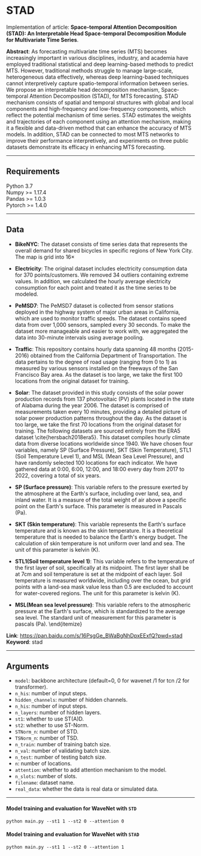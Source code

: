 # STAD
Implementation of article: **Space-temporal Attention Decomposition (STAD): An Interpretable Head Space-temporal Decomposition  Module for Multivariate Time Series**.

**Abstract**: As forecasting multivariate time series (MTS) becomes increasingly important in various disciplines, industry, and academia have employed traditional statistical and deep learning-based methods to predict MTS. However, traditional methods struggle to manage large-scale, heterogeneous data effectively, whereas deep learning-based techniques cannot interpretively capture spatio-temporal information between series. We propose an interpretable head decomposition mechanism, Space-temporal Attention Decomposition (STAD), for MTS forecasting. STAD mechanism consists of spatial and temporal structures with global and local components and high-frequency and low-frequency components, which reflect the potential mechanism of time series. STAD estimates the weights and trajectories of each component using an attention mechanism, making it a flexible and data-driven method that can enhance the accuracy of MTS models. In addition, STAD can be connected to most MTS networks to improve their performance interpretively, and experiments on three public datasets demonstrate its efficacy in enhancing MTS forecasting.

-----
## Requirements
Python 3.7  
Numpy >= 1.17.4  
Pandas >= 1.0.3  
Pytorch >= 1.4.0

------
## Data


- **BikeNYC**: The dataset consists of time series data that represents the overall demand for shared bicycles in specific regions of New York City. The map is grid into 16$\times$

- **Electricity**: The original dataset includes electricity consumption data for 370 points/customers. We removed 34 outliers containing extreme values. In addition, we calculated the hourly average electricity consumption for each point and treated it as the time series to be modeled.

- **PeMSD7**: The PeMSD7 dataset is collected from sensor stations deployed in the highway system of major urban areas in California, which are used to monitor traffic speeds. The dataset contains speed data from over 1,000 sensors, sampled every 30 seconds. To make the dataset more manageable and easier to work with, we aggregated the data into 30-minute intervals using average pooling. 

- **Traffic**: This repository contains hourly data spanning 48 months (2015-2016) obtained from the California Department of Transportation. The data pertains to the degree of road usage (ranging from 0 to 1) as measured by various sensors installed on the freeways of the San Francisco Bay area. As the dataset is too large, we take the first 100 locations from the original dataset for training. 

- **Solar**: The dataset provided in this study consists of the solar power production records from 137 photovoltaic (PV) plants located in the state of Alabama during the year 2006. The dataset is comprised of measurements taken every 10 minutes, providing a detailed picture of solar power production patterns throughout the day. As the dataset is too large, we take the first 70 locations from the original dataset for training. 
  The following datasets are sourced entirely from the ERA5 dataset \cite{hersbach2018era5}. This dataset compiles hourly climate data from diverse locations worldwide since 1940. We have chosen four variables, namely SP (Surface Pressure), SKT (Skin Temperature), STL1 (Soil Temperature Level 1), and MSL (Mean Sea Level Pressure), and have randomly selected 100 locations for each indicator. We have gathered data at 0:00, 6:00, 12:00, and 18:00 every day from 2017 to 2022, covering a total of six years.
- **SP (Surface pressure)**: This variable refers to the pressure exerted by the atmosphere at the Earth's surface, including over land, sea, and inland water. It is a measure of the total weight of air above a specific point on the Earth's surface. This parameter is measured in Pascals (Pa).

- **SKT (Skin temperature)**: This variable represents the Earth's surface temperature and is known as the skin temperature. It is a theoretical temperature that is needed to balance the Earth's energy budget. The calculation of skin temperature is not uniform over land and sea. The unit of this parameter is kelvin (K).

- **STL1(Soil temperature level 1)**: This variable refers to the temperature of the first layer of soil, specifically at its midpoint. The first layer shall be at 7cm and soil temperature is set at the midpoint of each layer. Soil temperature is measured worldwide, including over the ocean, but grid points with a land-sea mask value less than 0.5 are excluded to account for water-covered regions. The unit for this parameter is kelvin (K).

- **MSL(Mean sea level pressure)**: This variable refers to the atmospheric pressure at the Earth's surface, which is standardized to the average sea level. The standard unit of measurement for this parameter is pascals (Pa).
\end{itemize}

**Link**: https://pan.baidu.com/s/16PsgGe_BWaBgNhDpxEExfQ?pwd=stad 
**Keyword**: stad

-----
## Arguments

- `model`: backbone architecture (default=0, 0 for wavenet /1 for tcn /2 for transformer).  
- `n_his`: number of input steps.
- `hidden_channels`: number of hidden channels.  
- `n_his`: number of input steps.  
- `n_layers`: number of hidden layers.
- `st1`: whether to use ST(A)D.
- `st2`: whether to use ST-Norm.
- `STNorm_n`: number of STD.
- `TSNorm_n`: number of TSD.
- `n_train`: number of training batch size.
- `n_val`: number of validating batch size.
- `n_test`: number of testing batch size.
- `n`: number of locations.
- `attention`: whether to add attention mechanism to the model.
- `n_slots`: number of slots.
- `filename`: dataset name.
- `real_data`: whether the data is real data or simulated data.

-----
#### Model training and evaluation for WaveNet with `STD`
```
python main.py --st1 1 --st2 0 --attention 0
```

#### Model training and evaluation for WaveNet with `STAD`
```
python main.py --st1 1 --st2 0 --attention 1
```
